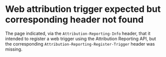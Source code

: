 # Web attribution trigger expected but corresponding header not found

The page indicated, via the `Attribution-Reporting-Info` header, that it
intended to register a web trigger using the Attribution Reporting API, but the
corresponding `Attribution-Reporting-Register-Trigger` header was missing.

